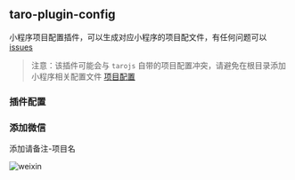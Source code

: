 ## taro-plugin-config

小程序项目配置插件，可以生成对应小程序的项目配文件，有任何问题可以 [issues](https://github.com/yangtianxia/ghost-weapp/issues)

> 注意：该插件可能会与 `tarojs` 自带的项目配置冲突，请避免在根目录添加小程序相关配置文件 [项目配置](https://taro-docs.jd.com/docs/project-config)

### 插件配置

### 添加微信
添加请备注-项目名

![weixin](http://s6021rm6s.bkt.clouddn.com/weixin.webp)
